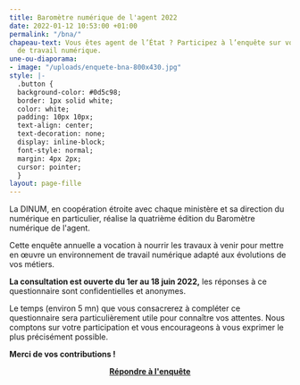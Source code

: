 ```yaml
---
title: Baromètre numérique de l'agent 2022
date: 2022-01-12 10:53:00 +01:00
permalink: "/bna/"
chapeau-text: Vous êtes agent de l’État ? Participez à l’enquête sur votre environnement
  de travail numérique.
une-ou-diaporama:
- image: "/uploads/enquete-bna-800x430.jpg"
style: |-
  .button {
  background-color: #0d5c98;
  border: 1px solid white;
  color: white;
  padding: 10px 10px;
  text-align: center;
  text-decoration: none;
  display: inline-block;
  font-style: normal;
  margin: 4px 2px;
  cursor: pointer;
  }
layout: page-fille
---
```


La DINUM, en coopération étroite avec chaque ministère et sa direction du numérique en particulier, réalise la quatrième édition du Baromètre numérique de l'agent. 

Cette enquête annuelle a vocation à nourrir les travaux à venir pour mettre en œuvre un environnement de travail numérique adapté aux évolutions de vos métiers.

**La consultation est ouverte du 1er au 18 juin 2022,** les réponses à ce questionnaire sont confidentielles et anonymes. 

Le temps (environ 5 mn) que vous consacrerez à compléter ce questionnaire sera particulièrement utile pour connaître vos attentes. Nous comptons sur votre participation et vous encourageons à vous exprimer le plus précisément possible.

**Merci de vos contributions !**

<div align="center" style="margin-bottom: 30px"><a href="https://bna-dinum.sphinxonline.net/" class="button"><b>Répondre à l'enquête</b></a></div>